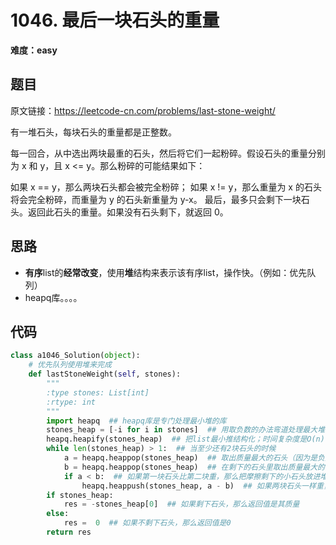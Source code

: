 # 1046. 最后一块石头的重量
**难度：easy**
## 题目
原文链接：https://leetcode-cn.com/problems/last-stone-weight/

有一堆石头，每块石头的重量都是正整数。

每一回合，从中选出两块最重的石头，然后将它们一起粉碎。假设石头的重量分别为 x 和 y，且 x <= y。那么粉碎的可能结果如下：

如果 x == y，那么两块石头都会被完全粉碎；
如果 x != y，那么重量为 x 的石头将会完全粉碎，而重量为 y 的石头新重量为 y-x。
最后，最多只会剩下一块石头。返回此石头的重量。如果没有石头剩下，就返回 0。

## 思路
* **有序**list的**经常改变**，使用**堆**结构来表示该有序list，操作快。（例如：优先队列）
* heapq库。。。。

## 代码
```python
class a1046_Solution(object):
    # 优先队列使用堆来完成
    def lastStoneWeight(self, stones):
        """
        :type stones: List[int]
        :rtype: int
        """
        import heapq  ## heapq库是专门处理最小堆的库
        stones_heap = [-i for i in stones]  ## 用取负数的办法弯道处理最大堆问题
        heapq.heapify(stones_heap)  ## 把list最小推结构化；时间复杂度是O(n)
        while len(stones_heap) > 1:  ## 当至少还有2块石头的时候
            a = heapq.heappop(stones_heap)  ## 取出质量最大的石头（因为是负数，所以值是最小）；时间复杂度是O(logn)，因为取出后还要用logn的时间保持堆结构
            b = heapq.heappop(stones_heap)  ## 在剩下的石头里取出质量最大的石头；时间复杂度是O(logn)
            if a < b:  ## 如果第一块石头比第二块重，那么把摩擦剩下的小石头放进堆里
                heapq.heappush(stones_heap, a - b)  ## 如果两块石头一样重，就都没有了
        if stones_heap:
            res = -stones_heap[0]  ## 如果剩下石头，那么返回值是其质量
        else:
            res =  0  ## 如果不剩下石头，那么返回值是0
        return res
```
